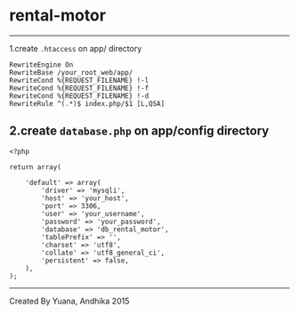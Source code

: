 # rental-motor
---------------------

1.create `.htaccess` on app/ directory

```
RewriteEngine On
RewriteBase /your_root_web/app/
RewriteCond %{REQUEST_FILENAME} !-l
RewriteCond %{REQUEST_FILENAME} !-f
RewriteCond %{REQUEST_FILENAME} !-d
RewriteRule ^(.*)$ index.php/$1 [L,QSA]
```

2.create `database.php` on app/config directory
------------------------------------
```
<?php

return array(
    
    'default' => array(
        'driver' => 'mysqli',
        'host' => 'your_host',
        'port' => 3306,
        'user' => 'your_username',
        'password' => 'your_password',
        'database' => 'db_rental_motor',
        'tablePrefix' => '',
        'charset' => 'utf8',
        'collate' => 'utf8_general_ci',
        'persistent' => false,
    ),
);
```
-----------------------------------
Created By Yuana, Andhika 2015
